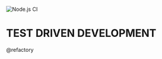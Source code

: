 ![Node.js CI](https://github.com/kaggwachristopher/TDD/workflows/Node.js%20CI/badge.svg)
# TEST DRIVEN DEVELOPMENT
@refactory
